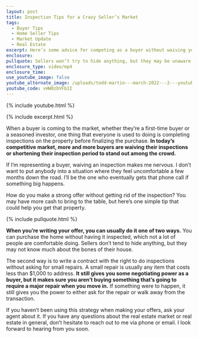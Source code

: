 ```yaml
---
layout: post
title: Inspection Tips for a Crazy Seller’s Market
tags:
  - Buyer Tips
  - Home Seller Tips
  - Market Update
  - Real Estate
excerpt: Here’s some advice for competing as a buyer without waiving your inspection
enclosure:
pullquote: Sellers won’t try to hide anything, but they may be unaware of major issues.
enclosure_type: video/mp4
enclosure_time:
use_youtube_image: false
youtube_alternate_image: /uploads/todd-martin---march-2022---2---youtube.jpg
youtube_code: vHW8zbVFb1I
---
```

{% include youtube.html %}

{% include excerpt.html %}

When a buyer is coming to the market, whether they’re a first-time buyer or a seasoned investor, one thing that everyone is used to doing is completing inspections on the property before finalizing the purchase. **In today’s competitive market, more and more buyers are waiving their inspections or shortening their inspection period to stand out among the crowd.**

If I’m representing a buyer, waiving an inspection makes me nervous. I don’t want to put anybody into a situation where they feel uncomfortable a few months down the road. I’ll be the one who eventually gets that phone call if something big happens.

How do you make a strong offer without getting rid of the inspection? You may have more cash to bring to the table, but here’s one simple tip that could help you get that property.

{% include pullquote.html %}

**When you’re writing your offer, you can usually do it one of two ways.** You can purchase the home without having it inspected, which not a lot of people are comfortable doing. Sellers don’t tend to hide anything, but they may not know much about the bones of their house.&nbsp;

The second way is to write a contract with the right to do inspections without asking for small repairs. A small repair is usually any item that costs less than $1,000 to address. **It still gives you some negotiating power as a buyer, but it makes sure you aren’t buying something that’s going to require a major repair when you move in.** If something were to happen, it still gives you the power to either ask for the repair or walk away from the transaction.

If you haven’t been using this strategy when making your offers, ask your agent about it. If you have any questions about the real estate market or real estate in general, don’t hesitate to reach out to me via phone or email. I look forward to hearing from you soon.
